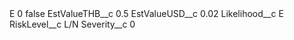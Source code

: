 <?xml version="1.0" encoding="UTF-8"?>
<CustomMetadata xmlns="http://soap.sforce.com/2006/04/metadata" xmlns:xsi="http://www.w3.org/2001/XMLSchema-instance" xmlns:xsd="http://www.w3.org/2001/XMLSchema">
    <label>E 0</label>
    <protected>false</protected>
    <values>
        <field>EstValueTHB__c</field>
        <value xsi:type="xsd:double">0.5</value>
    </values>
    <values>
        <field>EstValueUSD__c</field>
        <value xsi:type="xsd:double">0.02</value>
    </values>
    <values>
        <field>Likelihood__c</field>
        <value xsi:type="xsd:string">E</value>
    </values>
    <values>
        <field>RiskLevel__c</field>
        <value xsi:type="xsd:string">L/N</value>
    </values>
    <values>
        <field>Severity__c</field>
        <value xsi:type="xsd:string">0</value>
    </values>
</CustomMetadata>

